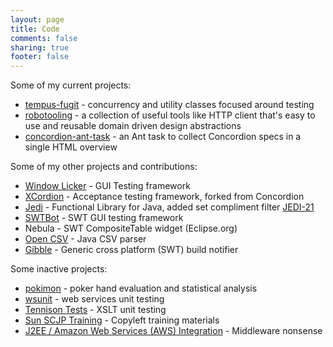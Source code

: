 ```yaml
---
layout: page
title: Code
comments: false
sharing: true
footer: false
---
```

Some of my current projects:

* [tempus-fugit](http://code.google.com/p/tempus-fugit/) - concurrency and utility classes focused around testing
* [robotooling](http://www.robotooling.com) - a collection of useful tools like HTTP client that's easy to use and reusable domain driven design abstractions
* [concordion-ant-task](http://badrobot.googlecode.com/svn/trunk/bad.robot/concordion-ant-task/manual/Overview.html) - an Ant task to collect Concordion specs in a single HTML overview


Some of my other projects and contributions:

* [Window Licker](http://code.google.com/p/windowlicker/) - GUI Testing framework
* [XCordion](http://code.google.com/p/xcordion/) - Acceptance testing framework, forked from Concordion
* [Jedi](http://jedi.codehaus.org/) - Functional Library for Java, added set compliment filter [JEDI-21](http://jira.codehaus.org/browse/JEDI-21)
* [SWTBot](http://www.eclipse.org/swtbot/) - SWT GUI testing framework
* Nebula - SWT CompositeTable widget (Eclipse.org)
* [Open CSV](http://opencsv.sourceforge.net/) - Java CSV parser
* [Gibble](http://code.google.com/p/gibble) - Generic cross platform (SWT) build notifier


Some inactive projects:

* [pokimon](http://sourceforge.net/projects/pokimon) - poker hand evaluation and statistical analysis
* [wsunit](https://wsunit.dev.java.net/) - web services unit testing
* [Tennison Tests](http://tennison-tests.sourceforge.net/index.html) - XSLT unit testing
* [Sun SCJP Training](http://sourceforge.net/projects/scjp-course) - Copyleft training materials
* [J2EE / Amazon Web Services (AWS) Integration](http://sourceforge.net/projects/awsintegration) - Middleware nonsense